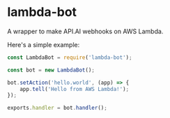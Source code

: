 # lambda-bot
A wrapper to make API.AI webhooks on AWS Lambda.

Here's a simple example:

```javascript
const LambdaBot = require('lambda-bot');

const bot = new LambdaBot();

bot.setAction('hello.world', (app) => {
    app.tell('Hello from AWS Lambda!');
});

exports.handler = bot.handler();
```